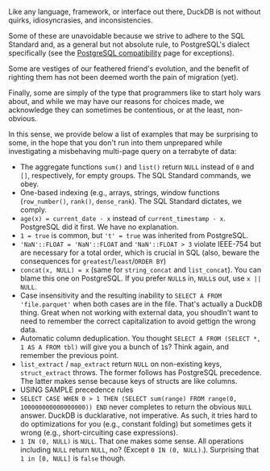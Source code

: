 Like any language, framework, or interface out there, DuckDB is not without quirks, idiosyncrasies, and inconsistencies.  

Some of these are unavoidable because we strive to adhere to the SQL Standard and, as a general but not absolute rule, to PostgreSQL's dialect specifically (see the [PostgreSQL compatibility]() page for exceptions).

Some are vestiges of our feathered friend's evolution, and the benefit of righting them has not been deemed worth the pain of migration (yet).

Finally, some are simply of the type that programmers like to start holy wars about, and while we may have our reasons for choices made, we acknowledge they can sometimes be contentious, or at the least, non-obvious.

In this sense, we provide below a list of examples that may be surprising to some, in the hope that you don't run into them unprepared while investigating a misbehaving multi-page query on a terrabyte of data: 

- The aggregate functions `sum()` and `list()` return `NULL` instead of `0` and `[]`, respectively, for empty groups. The SQL Standard commands, we obey.
- One-based indexing (e.g., arrays, strings, window functions (`row_number()`, `rank()`, `dense_rank`). The SQL Standard dictates, we comply. 
- `age(x) = current_date - x` instead of `current_timestamp - x`. PostgreSQL did it first. We have no explanation.
- `1 = true` is common, but `'t' = true` was inherited from PostgreSQL. 
- `'NaN'::FLOAT = 'NaN'::FLOAT` and `'NaN'::FLOAT > 3` violate IEEE-754 but are necessary for a total order, which is crucial in SQL (also, beware the consequences for `greatest`/`least`/`ORDER BY`)
- `concat(x, NULL) = x` (same for `string_concat` and `list_concat`). You can blame this one on PostgreSQL. If you prefer `NULL`s in, `NULL`s out, use `x || NULL`.
- Case insensitivity and the resulting inability to `SELECT A FROM 'file.parquet'` when both cases are in the file. That's actually a DuckDB thing. Great when not working with external data, you shoudln't want to need to remember the correct capitalization to avoid gettign the wrong data. 
- Automatic column deduplication. You thought `SELECT A FROM (SELECT *, 1 AS A FROM tbl)` will give you a bunch of `1`s? Think again, and remember the previous point. 
- `list_extract` / `map_extract` return `NULL` on non-existing keys, `struct_extract` throws. The former follows has PostgreSQL precedence. The latter makes sense because keys of structs are like columns. 
- USING SAMPLE precedence rules
- `SELECT CASE WHEN 0 > 1 THEN (SELECT sum(range) FROM range(0, 100000000000000000)) END` never completes to return the obvious `NULL` answer. DuckDB is ducklarative, not imperative. As such, it tries hard to do optimizations for you (e.g., constant folding) but sometimes gets it wrong (e.g., short-circuiting case expressions).
- `1 IN (0, NULL)` is `NULL`. That one makes some sense. All operations including `NULL` return `NULL`, no? (Except `0 IN (0, NULL)`.). Surprising that `1 in [0, NULL]` is `false` though.
